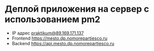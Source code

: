 # Деплой приложения на сервер с использованием pm2

* IP адрес praktikum@89.169.171.137
* Frontend https://mesto.dp.nomorepartiesco.ru
* Backend https://api.mesto.dp.nomorepartiesco.ru
